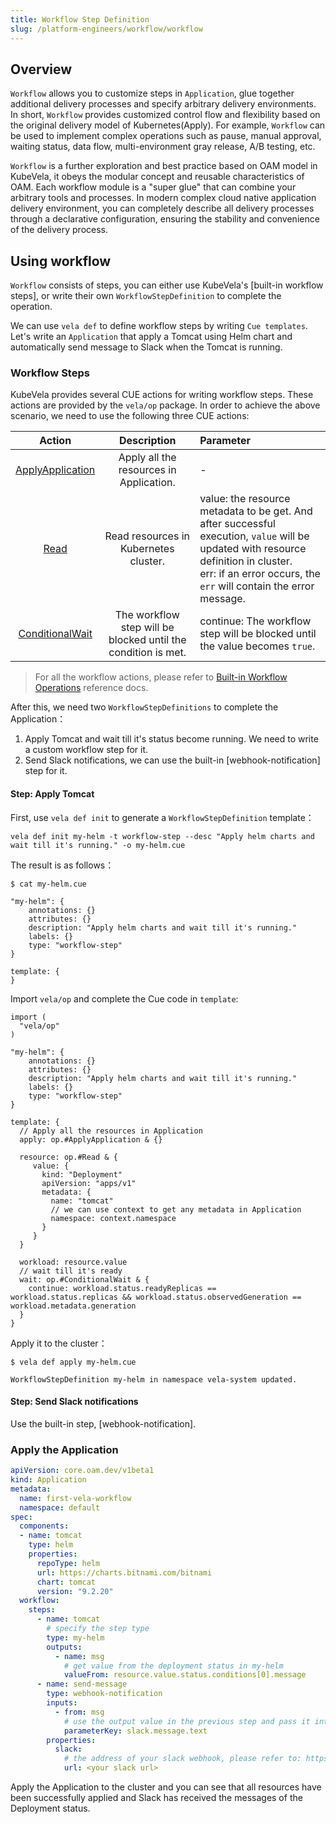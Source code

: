 ```yaml
---
title: Workflow Step Definition
slug: /platform-engineers/workflow/workflow
---
```


## Overview

`Workflow` allows you to customize steps in `Application`, glue together additional delivery processes and specify arbitrary delivery environments. In short, `Workflow` provides customized control flow and flexibility based on the original delivery model of Kubernetes(Apply). For example, `Workflow` can be used to implement complex operations such as pause, manual approval, waiting status, data flow, multi-environment gray release, A/B testing, etc.

`Workflow` is a further exploration and best practice based on OAM model in KubeVela, it obeys the modular concept and reusable characteristics of OAM. Each workflow module is a "super glue" that can combine your arbitrary tools and processes. In modern complex cloud native application delivery environment, you can completely describe all delivery processes through a declarative configuration, ensuring the stability and convenience of the delivery process.

## Using workflow

`Workflow` consists of steps, you can either use KubeVela's [built-in workflow steps], or write their own `WorkflowStepDefinition` to complete the operation.

We can use `vela def` to define workflow steps by writing `Cue templates`. Let's write an `Application` that apply a Tomcat using Helm chart and automatically send message to Slack when the Tomcat is running.

### Workflow Steps

KubeVela provides several CUE actions for writing workflow steps. These actions are provided by the `vela/op` package. In order to achieve the above scenario, we need to use the following three CUE actions:

| Action | Description | Parameter |
| :---: | :--: | :-- |
| [ApplyApplication](./cue-actions#apply) | Apply all the resources in Application. | - |
| [Read](./cue-actions#read) | Read resources in Kubernetes cluster. | value: the resource metadata to be get. And after successful execution, `value` will be updated with resource definition in cluster.<br /> err: if an error occurs, the `err` will contain the error message. |
| [ConditionalWait](./cue-actions#conditionalwait) | The workflow step will be blocked until the condition is met. | continue: The workflow step will be blocked until the value becomes `true`. |

> For all the workflow actions, please refer to [Built-in Workflow Operations](./cue-actions) reference docs.

After this, we need two `WorkflowStepDefinitions` to complete the Application：

1. Apply Tomcat and wait till it's status become running. We need to write a custom workflow step for it.
2. Send Slack notifications, we can use the built-in [webhook-notification] step for it.

#### Step: Apply Tomcat

First, use `vela def init` to generate a `WorkflowStepDefinition` template：

```shell
vela def init my-helm -t workflow-step --desc "Apply helm charts and wait till it's running." -o my-helm.cue
```

The result is as follows：
```shell
$ cat my-helm.cue

"my-helm": {
	annotations: {}
	attributes: {}
	description: "Apply helm charts and wait till it's running."
	labels: {}
	type: "workflow-step"
}

template: {
}
```

Import `vela/op` and complete the Cue code in `template`:

```
import (
  "vela/op"
)

"my-helm": {
	annotations: {}
	attributes: {}
	description: "Apply helm charts and wait till it's running."
	labels: {}
	type: "workflow-step"
}

template: {
  // Apply all the resources in Application
  apply: op.#ApplyApplication & {}

  resource: op.#Read & {
     value: {
       kind: "Deployment"
       apiVersion: "apps/v1"
       metadata: {
         name: "tomcat"
         // we can use context to get any metadata in Application
         namespace: context.namespace
       }
     }
  }

  workload: resource.value
  // wait till it's ready
  wait: op.#ConditionalWait & {
    continue: workload.status.readyReplicas == workload.status.replicas && workload.status.observedGeneration == workload.metadata.generation
  }
}
```

Apply it to the cluster：

```shell
$ vela def apply my-helm.cue

WorkflowStepDefinition my-helm in namespace vela-system updated.
```

#### Step: Send Slack notifications

Use the built-in step, [webhook-notification].

### Apply the Application

```yaml
apiVersion: core.oam.dev/v1beta1
kind: Application
metadata:
  name: first-vela-workflow
  namespace: default
spec:
  components:
  - name: tomcat
    type: helm
    properties:
      repoType: helm
      url: https://charts.bitnami.com/bitnami
      chart: tomcat
      version: "9.2.20"
  workflow:
    steps:
      - name: tomcat
        # specify the step type
        type: my-helm
        outputs:
          - name: msg
            # get value from the deployment status in my-helm
            valueFrom: resource.value.status.conditions[0].message
      - name: send-message
        type: webhook-notification
        inputs:
          - from: msg
            # use the output value in the previous step and pass it into the properties slack.message.text
            parameterKey: slack.message.text 
        properties:
          slack:
            # the address of your slack webhook, please refer to: https://api.slack.com/messaging/webhooks
            url: <your slack url>
```

Apply the Application to the cluster and you can see that all resources have been successfully applied and Slack has received the messages of the Deployment status.
